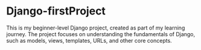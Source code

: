 # Django-firstProject
This is my beginner-level Django project, created as part of my learning journey. The project focuses on understanding the fundamentals of Django, such as models, views, templates, URLs, and other core concepts.
